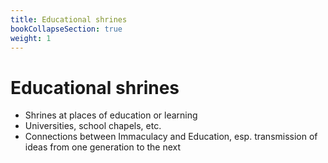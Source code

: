 ```yaml
---
title: Educational shrines
bookCollapseSection: true
weight: 1
---
```


# Educational shrines

- Shrines at places of education or learning
- Universities, school chapels, etc.
- Connections between Immaculacy and Education, esp. transmission of ideas from
  one generation to the next
